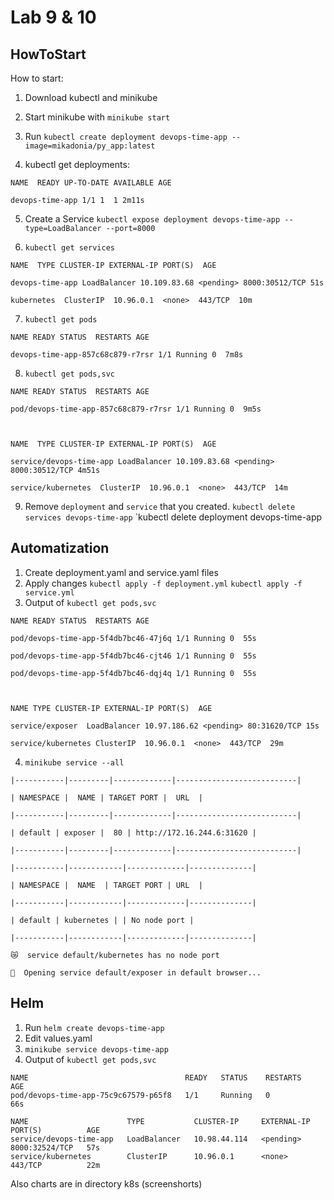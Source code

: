 # Lab 9 & 10
## HowToStart



How to start:

1. Download kubectl and minikube

2. Start minikube with `minikube start`
3. Run `kubectl create deployment devops-time-app --image=mikadonia/py_app:latest`
4. kubectl get deployments:
```
NAME  READY UP-TO-DATE AVAILABLE AGE

devops-time-app 1/1 1  1 2m11s
```
5. Create a Service `kubectl expose deployment devops-time-app --type=LoadBalancer --port=8000`

6. `kubectl get services`
```
NAME  TYPE CLUSTER-IP EXTERNAL-IP PORT(S)  AGE

devops-time-app LoadBalancer 10.109.83.68 <pending> 8000:30512/TCP 51s

kubernetes  ClusterIP  10.96.0.1  <none>  443/TCP  10m
```
7. `kubectl get pods`
```
NAME READY STATUS  RESTARTS AGE

devops-time-app-857c68c879-r7rsr 1/1 Running 0  7m8s
```
8. `kubectl get pods,svc`
```
NAME READY STATUS  RESTARTS AGE

pod/devops-time-app-857c68c879-r7rsr 1/1 Running 0  9m5s

  

NAME  TYPE CLUSTER-IP EXTERNAL-IP PORT(S)  AGE

service/devops-time-app LoadBalancer 10.109.83.68 <pending> 8000:30512/TCP 4m51s

service/kubernetes  ClusterIP  10.96.0.1  <none>  443/TCP  14m
```
9. Remove `deployment` and `service` that you created.
`kubectl delete services devops-time-app`
`kubectl delete deployment devops-time-app

##  Automatization
1. Create deployment.yaml and service.yaml files
2. Apply changes
`kubectl apply -f deployment.yml`
`kubectl apply -f service.yml`
3. Output of `kubectl get pods,svc`
```
NAME READY STATUS  RESTARTS AGE

pod/devops-time-app-5f4db7bc46-47j6q 1/1 Running 0  55s

pod/devops-time-app-5f4db7bc46-cjt46 1/1 Running 0  55s

pod/devops-time-app-5f4db7bc46-dqj4q 1/1 Running 0  55s

  

NAME TYPE CLUSTER-IP EXTERNAL-IP PORT(S)  AGE

service/exposer  LoadBalancer 10.97.186.62 <pending> 80:31620/TCP 15s

service/kubernetes ClusterIP  10.96.0.1  <none>  443/TCP  29m
```
4. `minikube service --all`
```
|-----------|---------|-------------|---------------------------|

| NAMESPACE |  NAME | TARGET PORT |  URL  |

|-----------|---------|-------------|---------------------------|

| default | exposer |  80 | http://172.16.244.6:31620 |

|-----------|---------|-------------|---------------------------|

|-----------|------------|-------------|--------------|

| NAMESPACE |  NAME  | TARGET PORT | URL  |

|-----------|------------|-------------|--------------|

| default | kubernetes | | No node port |

|-----------|------------|-------------|--------------|

😿  service default/kubernetes has no node port

🎉  Opening service default/exposer in default browser...
```

## Helm 
1. Run `helm create devops-time-app`
2. Edit values.yaml
3. `minikube service devops-time-app`
4. Output of `kubectl get pods,svc`

```
NAME                                   READY   STATUS    RESTARTS   AGE
pod/devops-time-app-75c9c67579-p65f8   1/1     Running   0          66s

NAME                      TYPE           CLUSTER-IP     EXTERNAL-IP   PORT(S)          AGE
service/devops-time-app   LoadBalancer   10.98.44.114   <pending>     8000:32524/TCP   57s
service/kubernetes        ClusterIP      10.96.0.1      <none>        443/TCP          22m

```

Also charts are in directory k8s (screenshorts)
